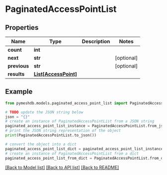 # PaginatedAccessPointList


## Properties

Name | Type | Description | Notes
------------ | ------------- | ------------- | -------------
**count** | **int** |  | 
**next** | **str** |  | [optional] 
**previous** | **str** |  | [optional] 
**results** | [**List[AccessPoint]**](AccessPoint.md) |  | 

## Example

```python
from pymeshdb.models.paginated_access_point_list import PaginatedAccessPointList

# TODO update the JSON string below
json = "{}"
# create an instance of PaginatedAccessPointList from a JSON string
paginated_access_point_list_instance = PaginatedAccessPointList.from_json(json)
# print the JSON string representation of the object
print(PaginatedAccessPointList.to_json())

# convert the object into a dict
paginated_access_point_list_dict = paginated_access_point_list_instance.to_dict()
# create an instance of PaginatedAccessPointList from a dict
paginated_access_point_list_from_dict = PaginatedAccessPointList.from_dict(paginated_access_point_list_dict)
```
[[Back to Model list]](../README.md#documentation-for-models) [[Back to API list]](../README.md#documentation-for-api-endpoints) [[Back to README]](../README.md)


